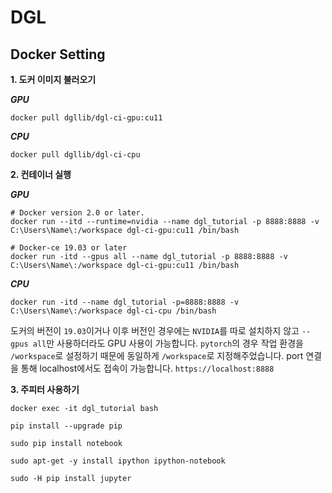 # DGL


## Docker Setting 
**1. 도커 이미지 불러오기**

***GPU***
```
docker pull dgllib/dgl-ci-gpu:cu11
```

***CPU***
```
docker pull dgllib/dgl-ci-cpu
```

**2. 컨테이너 실행**

***GPU***
```
# Docker version 2.0 or later.
docker run --itd --runtime=nvidia --name dgl_tutorial -p 8888:8888 -v C:\Users\Name\:/workspace dgl-ci-gpu:cu11 /bin/bash
```

```
# Docker-ce 19.03 or later
docker run -itd --gpus all --name dgl_tutorial -p 8888:8888 -v C:\Users\Name\:/workspace dgl-ci-gpu:cu11 /bin/bash
```

***CPU***
```
docker run -itd --name dgl_tutorial -p=8888:8888 -v C:\Users\Name\:/workspace dgl-ci-cpu /bin/bash
```

도커의 버전이 `19.03`이거나 이후 버전인 경우에는 `NVIDIA`를 따로 설치하지 않고 `--gpus all`만 사용하더라도 GPU 사용이 가능합니다. `pytorch`의 경우 작업 환경을 `/workspace`로 설정하기 때문에 동일하게 `/workspace`로 지정해주었습니다. port 연결을 통해 localhost에서도 접속이 가능합니다. `https://localhost:8888`


**3. 주피터 사용하기**
```
docker exec -it dgl_tutorial bash

pip install --upgrade pip

sudo pip install notebook 

sudo apt-get -y install ipython ipython-notebook

sudo -H pip install jupyter
```

